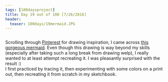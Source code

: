 ```yaml
---
tags: [100daysproject]
title: Day 19 out of 100 [7/26/2016]
header:
  teaser: 100days/19mermaid.JPG
---
```


<img src="{{ site.url }}{{ site.baseurl }}/images/100days/19mermaid.JPG" alt="">

Scrolling through <a href="https://www.pinterest.com/lissiichan/drawing/" target="_blank">Pinterest</a> for drawing inspiration, I came across <a href="https://s-media-cache-ak0.pinimg.com/564x/8b/b4/16/8bb4165c187d7066e9245ecf6c69d32c.jpg" target="_blank">this gorgeous mermaid</a>.  Even though this drawing is way beyond my skills (especially after taking such a long break from drawing welp), I really wanted to at least attempt recreating it.  I was pleasantly surprised with the result :)  
I first practiced by tracing it, then experimenting with some colors on a print out, then recreating it from scratch in my sketchbook.

<img src="{{ site.url }}{{ site.baseurl }}/images/100days/19mermaid_b.JPG" alt="">
